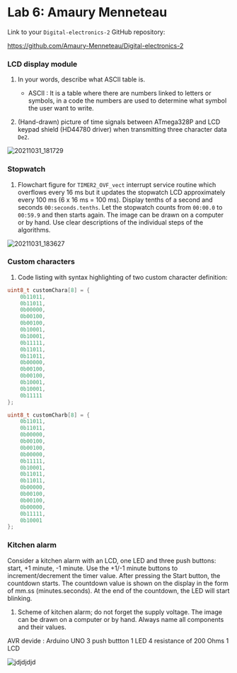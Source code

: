 # Lab 6: Amaury Menneteau

Link to your `Digital-electronics-2` GitHub repository:

https://github.com/Amaury-Menneteau/Digital-electronics-2



### LCD display module

1. In your words, describe what ASCII table is.
   * ASCII : It is a table where there are numbers linked to letters or symbols, in a code the numbers are used to determine what symbol the user want to write.

2. (Hand-drawn) picture of time signals between ATmega328P and LCD keypad shield (HD44780 driver) when transmitting three character data `De2`.

![20211031_181729](https://user-images.githubusercontent.com/91128744/139596116-68cf2c22-fa83-4ace-a0ea-f5923fad5936.jpg)


### Stopwatch

1. Flowchart figure for `TIMER2_OVF_vect` interrupt service routine which overflows every 16&nbsp;ms but it updates the stopwatch LCD approximately every 100&nbsp;ms (6 x 16&nbsp;ms = 100&nbsp;ms). Display tenths of a second and seconds `00:seconds.tenths`. Let the stopwatch counts from `00:00.0` to `00:59.9` and then starts again. The image can be drawn on a computer or by hand. Use clear descriptions of the individual steps of the algorithms.

![20211031_183627](https://user-images.githubusercontent.com/91128744/139596089-c5a9213b-dd67-49a0-9721-ff5e9e0b7972.jpg)


### Custom characters

1. Code listing with syntax highlighting of two custom character definition:

```c
uint8_t customChara[8] = {
    0b11011,
    0b11011,
    0b00000,
    0b00100,
    0b00100,
    0b10001,
    0b10001,
    0b11111,
    0b11011,
    0b11011,
    0b00000,
    0b00100,
    0b00100,
    0b10001,
    0b10001,
    0b11111
};

uint8_t customCharb[8] = {
    0b11011,
    0b11011,
    0b00000,
    0b00100,
    0b00100,
    0b00000,
    0b11111,
    0b10001,
    0b11011,
    0b11011,
    0b00000,
    0b00100,
    0b00100,
    0b00000,
    0b11111,
    0b10001
};
```


### Kitchen alarm

Consider a kitchen alarm with an LCD, one LED and three push buttons: start, +1 minute, -1 minute. Use the +1/-1 minute buttons to increment/decrement the timer value. After pressing the Start button, the countdown starts. The countdown value is shown on the display in the form of mm.ss (minutes.seconds). At the end of the countdown, the LED will start blinking.

1. Scheme of kitchen alarm; do not forget the supply voltage. The image can be drawn on a computer or by hand. Always name all components and their values.

AVR devide : Arduino UNO
3 push buttton
1 LED
4 resistance of 200 Ohms
1 LCD

![jdjdjdjd](https://user-images.githubusercontent.com/91128744/139596398-4db4dda1-d45f-44da-9d09-224214bb214d.png)

